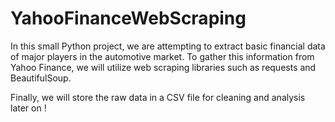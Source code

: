 # YahooFinanceWebScraping

In this small Python project, we are attempting to extract basic financial data of major players in the automotive market. To gather this information from Yahoo Finance, we will utilize web scraping libraries such as requests and BeautifulSoup.

Finally, we will store the raw data in a CSV file for cleaning and analysis later on !
